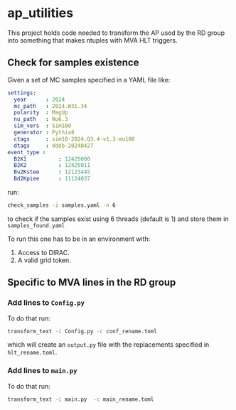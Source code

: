 # ap_utilities

This project holds code needed to transform the AP used by the RD group into something that makes ntuples with MVA HLT triggers.

## Check for samples existence 

Given a set of MC samples specified in a YAML file like:

```YAML
settings:
  year      : 2024
  mc_path   : 2024.W31.34
  polarity  : MagUp
  nu_path   : Nu6.3
  sim_vers  : Sim10d
  generator : Pythia8
  ctags     : sim10-2024.Q3.4-v1.3-mu100
  dtags     : dddb-20240427
event_type :
  B2K1          : 12425000  
  B2K2          : 12425011  
  Bu2Kstee      : 12123445  
  Bd2Kpiee      : 11124037  
```

run:

```bash
check_samples -i samples.yaml -n 6
```

to check if the samples exist using 6 threads (default is 1)  and store them in `samples_found.yaml`

To run this one has to be in an environment with:

1. Access to DIRAC.
1. A valid grid token.

## Specific to MVA lines in the RD group

### Add lines to `Config.py`

To do that run:

```bash
transform_text -i Config.py -c conf_rename.toml
```

which will create an `output.py` file with the replacements specified in `hlt_rename.toml`.

### Add lines to `main.py`

To do that run:

```bash
transform_text -i main.py  -c main_rename.toml
```

